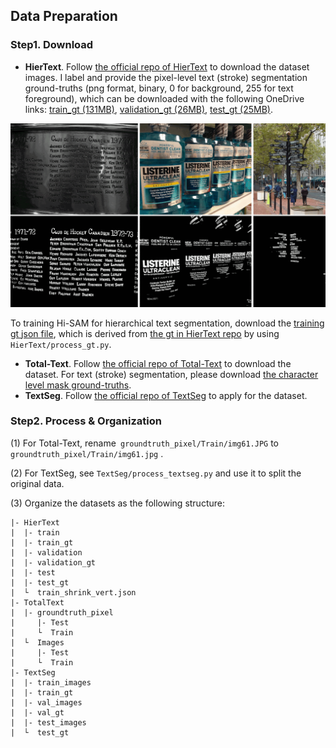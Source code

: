 ## Data Preparation

### Step1. Download

- **HierText**. Follow [the official repo of HierText](https://github.com/google-research-datasets/hiertext) to download  the dataset images. I label and provide the pixel-level text (stroke) segmentation ground-truths (png format, binary, 0 for background, 255 for text foreground), which can be downloaded with the following OneDrive links: [train_gt (131MB)](https://1drv.ms/u/s!AimBgYV7JjTlgcorK9fmoBp7QImvww?e=zRiNKL), [validation_gt (26MB)](https://1drv.ms/u/s!AimBgYV7JjTlgcooQOfgKDidqWvrAw?e=7NCHiC), [test_gt (25MB)](https://1drv.ms/u/s!AimBgYV7JjTlgcopZbsovlW6JVjomA?e=qw8Dht).

![example](HierText/example.gif)

To training Hi-SAM for hierarchical text segmentation, download the [training gt json file](https://1drv.ms/u/s!AimBgYV7JjTlgctgYM0CKmQuMfwk8Q?e=Z8e4eb), which is derived from [the gt in HierText repo](https://github.com/google-research-datasets/hiertext/tree/main/gt) by using `HierText/process_gt.py`.

- **Total-Text**. Follow [the official repo of Total-Text](https://github.com/cs-chan/Total-Text-Dataset) to download the dataset. For text (stroke) segmentation, please download [the character level mask ground-truths](https://github.com/cs-chan/Total-Text-Dataset/tree/master/Groundtruth/Pixel/Character%20Level%20Mask).
- **TextSeg**. Follow [the official repo of TextSeg](https://github.com/SHI-Labs/Rethinking-Text-Segmentation) to apply for the dataset.

### Step2. Process & Organization

(1) For Total-Text, rename` groundtruth_pixel/Train/img61.JPG` to ` groundtruth_pixel/Train/img61.jpg` .

(2) For TextSeg, see `TextSeg/process_textseg.py` and use it to split the original data.

(3) Organize the datasets as the following structure:

```
|- HierText
|  |- train
|  |- train_gt
|  |- validation
|  |- validation_gt
|  |- test
|  |- test_gt
|  └  train_shrink_vert.json
|- TotalText
|  |- groundtruth_pixel
|     |- Test
|     └  Train
|  └  Images
|     |- Test
|     └  Train
|- TextSeg
|  |- train_images
|  |- train_gt
|  |- val_images
|  |- val_gt
|  |- test_images
|  └  test_gt
```